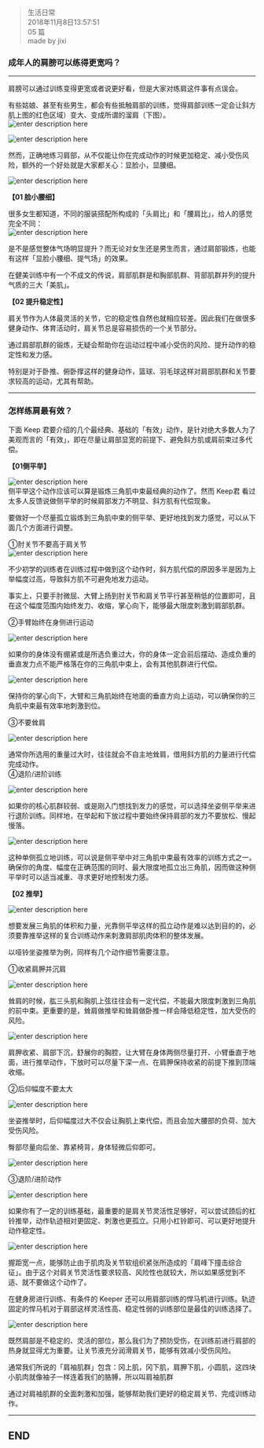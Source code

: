 > 生活日常  
> 2018年11月8日13:57:51         
> 05 篇  
>made by jixi

### 成年人的肩膀可以练得更宽吗？


----------
肩膀可以通过训练变得更宽或者说更好看，但是大家对练肩这件事有点误会。  


有些姑娘、甚至有些男生，都会有些抵触肩部的训练，觉得肩部训练一定会让斜方肌上图的红色区域）变大、变成所谓的溜肩（下图）。  
![enter description here](https://www.github.com/jixiyu/images3/raw/master/小书匠/1541656865164.png)

![enter description here](https://www.github.com/jixiyu/images3/raw/master/小书匠/1541656871392.png)

然而，正确地练习肩部，从不仅能让你在完成动作的时候更加稳定、减小受伤风险，额外的一个好处就是大家都关心：显脸小，显腰细。  

![enter description here](https://www.github.com/jixiyu/images3/raw/master/小书匠/1541656888746.png)

**【01 脸小腰细】**  

很多女生都知道，不同的服装搭配所构成的「头肩比」和「腰肩比」，给人的感觉完全不同：  
![enter description here](https://www.github.com/jixiyu/images3/raw/master/小书匠/1541656905349.png)

是不是感觉整体气场明显提升？而无论对女生还是男生而言，通过肩部锻炼，也能有这样「显脸小腰细、提气场」的效果。  

在健美训练中有一个不成文的传说，肩部肌群是和胸部肌群、背部肌群并列的提升气质的三大「美肌」。  

**【02 提升稳定性】**  

肩关节作为人体最灵活的关节，它的稳定性自然也就相应较差。因此我们在做很多健身动作、体育活动时，肩关节总是容易损伤的一个关节部分。  

通过肩部肌群的锻炼，无疑会帮助你在运动过程中减小受伤的风险、提升动作的稳定性和发力感。  

特别是对于卧推、俯卧撑这样的健身动作，篮球、羽毛球这样对肩部肌群和关节要求较高的运动，尤其有帮助。  


----------


### 怎样练肩最有效？  

下面 Keep 君要介绍的几个最经典、基础的「有效」动作，是针对绝大多数人为了美观而言的「有效」，即在尽量让肩部显宽的前提下、避免斜方肌或肩前束过多代偿。  

**【01侧平举】**  

![enter description here](https://www.github.com/jixiyu/images3/raw/master/小书匠/1541656964657.png)  
侧平举这个动作应该可以算是锻炼三角肌中束最经典的动作了。然而 Keep君 看过太多人反馈说做侧平举的时候肩部发力不明显、斜方肌有代偿现象。  

要做好一个尽量孤立锻炼到三角肌中束的侧平举、更好地找到发力感觉，可以从下面几个方面进行调整。  

①肘关节不要高于肩关节  
![enter description here](https://www.github.com/jixiyu/images3/raw/master/小书匠/1541656983904.png)  

不少初学的训练者在训练过程中做到这个动作时，斜方肌代偿的原因多半是因为上举幅度过高，导致斜方肌不可避免地发力运动。  

事实上，只要手肘微屈、大臂上扬到肘关节和肩关节平行甚至稍低的位置即可，且在这个幅度范围内始终发力、收缩，掌心向下，能够最大限度刺激到肩部肌群。  

②手臂始终在身侧进行运动  

![enter description here](https://www.github.com/jixiyu/images3/raw/master/小书匠/1541657040818.png)  

如果你的身体没有绷紧或是所选负重过大，你的身体一定会前后摆动、造成负重的垂直发力点不能严格落在你的三角肌中束上，会有其他肌群进行代偿。  

![enter description here](https://www.github.com/jixiyu/images3/raw/master/小书匠/1541657057483.png)  

保持你的掌心向下，大臂和三角肌始终在地面的垂直方向上运动，可以确保你的三角肌中束最有效率地刺激到位。  

③不要耸肩  

![enter description here](https://www.github.com/jixiyu/images3/raw/master/小书匠/1541657077552.png)  

通常你所选用的重量过大时，往往就会不自主地耸肩，借用斜方肌的力量进行代偿完成动作。  
④退阶/进阶训练  

![enter description here](https://www.github.com/jixiyu/images3/raw/master/小书匠/1541657105970.png)  

如果你的核心肌群较弱、或是刚入门想找到发力的感觉，可以选择坐姿侧平举来进行退阶训练。同样地，在举起和下放过程中要始终保持肩部的发力不要放松、慢起慢落。  

![enter description here](https://www.github.com/jixiyu/images3/raw/master/小书匠/1541657128609.png)

这种单侧孤立地训练，可以说是侧平举中对三角肌中束最有效率的训练方式之一。确保你的角度、幅度在正确范围的同时、最大限度地孤立出三角肌，因而做这种侧平举时可以适当减重、寻求更好地控制发力感。  

**【02 推举】**  

![enter description here](https://www.github.com/jixiyu/images3/raw/master/小书匠/1541657149800.png)  

想要发展三角肌的体积和力量，光靠侧平举这样的孤立动作是难以达到目的的，必须要靠推举这样的复合训练动作来刺激肩部肌肉体积的整体发展。  

以哑铃坐姿推举为例，同样有几个动作细节需要注意。  

①收紧肩胛并沉肩  

![enter description here](https://www.github.com/jixiyu/images3/raw/master/小书匠/1541657173671.png)

耸肩的时候，肱三头肌和胸肌上弦往往会有一定代偿，不能最大限度刺激到三角肌的前中束。更重要的是，耸肩做推举和耸肩做卧推一样会降低稳定性，加大受伤的风险。  

![enter description here](https://www.github.com/jixiyu/images3/raw/master/小书匠/1541657187462.png)

肩胛收紧、肩部下沉，舒展你的胸腔，让大臂在身体两侧尽量打开、小臂垂直于地面，进行推举动作，下放时可以尽量下深一点、在肩胛保持收紧的前提下推到顶端收缩。  

②后仰幅度不要太大  

![enter description here](https://www.github.com/jixiyu/images3/raw/master/小书匠/1541657203298.png)

坐姿推举时，后仰幅度过大不仅会让胸肌上束代偿，而且会加大腰部的负荷、加大受伤风险。  

臀部尽量向后坐、靠紧椅背，身体轻微后仰即可。  

![enter description here](https://www.github.com/jixiyu/images3/raw/master/小书匠/1541657220394.png)

③退阶/进阶动作  

![enter description here](https://www.github.com/jixiyu/images3/raw/master/小书匠/1541657231608.png)

如果你有了一定的训练基础，最重要的是肩关节灵活性足够好，可以尝试颈后的杠铃推举，动作轨迹相对更固定、刺激也更孤立。只用小杠铃即可、可以更好地提升动作稳定性。  

![enter description here](https://www.github.com/jixiyu/images3/raw/master/小书匠/1541657249870.png)

握距宽一点，能够防止由于肌肉及关节软组织紧张所造成的「肩峰下撞击综合征」。由于这个对肩关节灵活性要求较高、风险性也就较大，所以如果感觉到不适、就不要做这个动作了。  

在健身房进行训练、有条件的 Keeper 还可以用肩部训练的悍马机进行训练。轨迹固定的悍马机对于肩部这样灵活性高、稳定性弱的训练部位是最佳的训练选择了。  

![enter description here](https://www.github.com/jixiyu/images3/raw/master/小书匠/1541657265986.png)


既然肩部是不稳定的、灵活的部位，那么我们为了预防受伤，在训练前进行肩部的热身就显得尤为重要。让关节液充分润滑肩关节，能够有效减小受伤风险。  

通常我们所说的「肩袖肌群」包含：冈上肌，冈下肌，肩胛下肌，小圆肌，这四块小肌肉就像袖子一样连着我们的胳膊，所以叫肩袖肌群  

通过对肩袖肌群的全面刺激和加强，能够帮助我们更好的稳定肩关节、完成训练动作。  


----------
## END